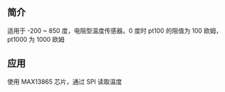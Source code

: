 ## 简介

适用于 -200 ~ 850 度，电阻型温度传感器。0 度时 pt100 的阻值为 100 欧姆，pt1000 为 1000 欧姆

## 应用

使用 MAX13865 芯片，通过 SPI 读取温度
